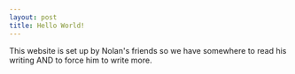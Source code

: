 ```yaml
---
layout: post
title: Hello World!
---
```


This website is set up by Nolan's friends so we have somewhere to read his writing AND to force him to write more. 
